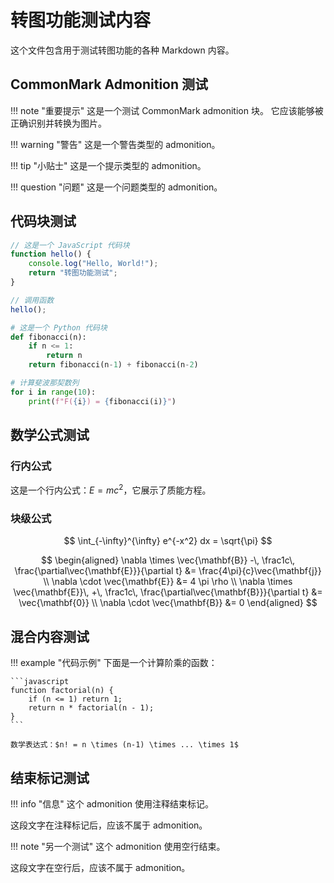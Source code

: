 # 转图功能测试内容

这个文件包含用于测试转图功能的各种 Markdown 内容。

## CommonMark Admonition 测试

!!! note "重要提示"
    这是一个测试 CommonMark admonition 块。
    它应该能够被正确识别并转换为图片。

!!! warning "警告"
    这是一个警告类型的 admonition。

!!! tip "小贴士"
    这是一个提示类型的 admonition。

!!! question "问题"
    这是一个问题类型的 admonition。

## 代码块测试

```javascript
// 这是一个 JavaScript 代码块
function hello() {
    console.log("Hello, World!");
    return "转图功能测试";
}

// 调用函数
hello();
```

```python
# 这是一个 Python 代码块
def fibonacci(n):
    if n <= 1:
        return n
    return fibonacci(n-1) + fibonacci(n-2)

# 计算斐波那契数列
for i in range(10):
    print(f"F({i}) = {fibonacci(i)}")
```

## 数学公式测试

### 行内公式
这是一个行内公式：$E = mc^2$，它展示了质能方程。

### 块级公式

$$
\int_{-\infty}^{\infty} e^{-x^2} dx = \sqrt{\pi}
$$

$$
\begin{aligned}
\nabla \times \vec{\mathbf{B}} -\, \frac1c\, \frac{\partial\vec{\mathbf{E}}}{\partial t} &= \frac{4\pi}{c}\vec{\mathbf{j}} \\
\nabla \cdot \vec{\mathbf{E}} &= 4 \pi \rho \\
\nabla \times \vec{\mathbf{E}}\, +\, \frac1c\, \frac{\partial\vec{\mathbf{B}}}{\partial t} &= \vec{\mathbf{0}} \\
\nabla \cdot \vec{\mathbf{B}} &= 0
\end{aligned}
$$

## 混合内容测试

!!! example "代码示例"
    下面是一个计算阶乘的函数：
    
    ```javascript
    function factorial(n) {
        if (n <= 1) return 1;
        return n * factorial(n - 1);
    }
    ```
    
    数学表达式：$n! = n \times (n-1) \times ... \times 1$

## 结束标记测试

!!! info "信息"
    这个 admonition 使用注释结束标记。
<!--info-->

这段文字在注释标记后，应该不属于 admonition。

!!! note "另一个测试"
    这个 admonition 使用空行结束。


这段文字在空行后，应该不属于 admonition。

